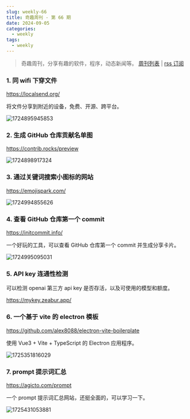 ```yaml
---
slug: weekly-66
title: 奇趣周刊 - 第 66 期
date: 2024-09-05
categories:
  - weekly
tags:
  - weekly
---
```


> 奇趣周刊，分享有趣的软件，程序，动态新闻等。 [周刊列表](/categories/weekly/) | [rss 订阅](/categories/weekly/index.xml)

### 1. 同 wifi 下穿文件

https://localsend.org/

将文件分享到附近的设备，免费、开源、跨平台。

![1724895945853](https://imgurl.zishu.me/2024/08/1724895945853.webp)

### 2. 生成 GitHub 仓库贡献名单图

https://contrib.rocks/preview

![1724898917324](https://imgurl.zishu.me/2024/08/1724898917324.webp)

### 3. 通过关键词搜索小图标的网站

https://emojispark.com/

![1724994855626](https://imgurl.zishu.me/2024/08/1724994855626.webp)

### 4. 查看 GitHub 仓库第一个 commit

https://initcommit.info/

一个好玩的工具，可以查看 GitHub 仓库第一个 commit 并生成分享卡片。

![1724995095031](https://imgurl.zishu.me/2024/08/1724995095031.webp)

### 5. API key 连通性检测

可以检测 openai 第三方 api key 是否存活，以及可使用的模型和额度。

https://mykey.zeabur.app/

### 6. 一个基于 vite 的 electron 模板

https://github.com/alex8088/electron-vite-boilerplate

使用 Vue3 + Vite + TypeScript 的 Electron 应用程序。

![1725351816029](https://imgurl.zishu.me/2024/09/1725351816029.webp)

### 7. prompt 提示词汇总

https://agicto.com/prompt

一个 prompt 提示词汇总网站，还挺全面的，可以学习一下。

![1725431053881](https://imgurl.zishu.me/2024/09/1725431053881.webp)
